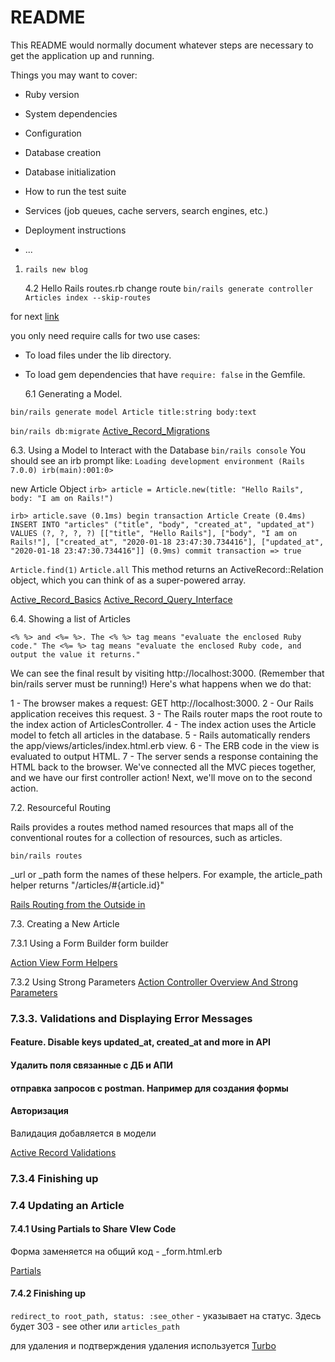 # README

This README would normally document whatever steps are necessary to get the
application up and running.

Things you may want to cover:

- Ruby version

- System dependencies

- Configuration

- Database creation

- Database initialization

- How to run the test suite

- Services (job queues, cache servers, search engines, etc.)

- Deployment instructions

- ...

1. `rails new blog`

   4.2 Hello Rails
   routes.rb
   change route
   `bin/rails generate controller Articles index --skip-routes`

for next [link](https://guides.rubyonrails.org/autoloading_and_reloading_constants.html)

you only need require calls for two use cases:

- To load files under the lib directory.
- To load gem dependencies that have `require: false` in the Gemfile.

  6.1 Generating a Model.

`bin/rails generate model Article title:string body:text`

`bin/rails db:migrate`
[Active_Record_Migrations](https://guides.rubyonrails.org/active_record_migrations.html)

6.3. Using a Model to Interact with the Database
`bin/rails console`
You should see an irb prompt like:
`Loading development environment (Rails 7.0.0) irb(main):001:0>`

new Article Object
`irb> article = Article.new(title: "Hello Rails", body: "I am on Rails!")`

`irb> article.save (0.1ms) begin transaction Article Create (0.4ms) INSERT INTO "articles" ("title", "body", "created_at", "updated_at") VALUES (?, ?, ?, ?) [["title", "Hello Rails"], ["body", "I am on Rails!"], ["created_at", "2020-01-18 23:47:30.734416"], ["updated_at", "2020-01-18 23:47:30.734416"]] (0.9ms) commit transaction => true`

`Article.find(1)`
`Article.all`
This method returns an ActiveRecord::Relation object, which you can think of as a super-powered array.

[Active_Record_Basics](https://guides.rubyonrails.org/active_record_basics.html)
[Active_Record_Query_Interface](https://guides.rubyonrails.org/active_record_querying.html)

6.4. Showing a list of Articles

```
<% %> and <%= %>. The <% %> tag means "evaluate the enclosed Ruby code." The <%= %> tag means "evaluate the enclosed Ruby code, and output the value it returns."
```

We can see the final result by visiting http://localhost:3000. (Remember that bin/rails server must be running!) Here's what happens when we do that:

1 - The browser makes a request: GET http://localhost:3000.
2 - Our Rails application receives this request.
3 - The Rails router maps the root route to the index action of ArticlesController.
4 - The index action uses the Article model to fetch all articles in the database.
5 - Rails automatically renders the app/views/articles/index.html.erb view.
6 - The ERB code in the view is evaluated to output HTML.
7 - The server sends a response containing the HTML back to the browser.
We've connected all the MVC pieces together, and we have our first controller action! Next, we'll move on to the second action.

7.2. Resourceful Routing

Rails provides a routes method named resources that maps all of the conventional routes for a collection of resources, such as articles.

`bin/rails routes`

\_url or \_path form the names of these helpers. For example, the article_path helper returns "/articles/#{article.id}"

[Rails Routing from the Outside in](https://guides.rubyonrails.org/routing.html)

7.3. Creating a New Article

7.3.1 Using a Form Builder
form builder

[Action View Form Helpers](https://guides.rubyonrails.org/form_helpers.html)

7.3.2 Using Strong Parameters
[Action Controller Overview And Strong Parameters](https://guides.rubyonrails.org/action_controller_overview.html#strong-parameters)

### 7.3.3. Validations and Displaying Error Messages

#### Feature. Disable keys updated_at, created_at and more in API

#### Удалить поля связанные с ДБ и АПИ

#### отправка запросов с postman. Например для создания формы

#### Авторизация

Валидация добавляется в модели

[Active Record Validations](https://guides.rubyonrails.org/active_record_validations.html#working-with-validation-errors)

### 7.3.4 Finishing up

### 7.4 Updating an Article

#### 7.4.1 Using Partials to Share VIew Code

Форма заменяется на общий код - \_form.html.erb

[Partials](https://guides.rubyonrails.org/layouts_and_rendering.html#using-partials)

#### 7.4.2 Finishing up

`redirect_to root_path, status: :see_other` - указывает на статус. Здесь будет 303 - see other
или `articles_path`

для удаления и подтверждения удаления используется [Turbo](https://turbo.hotwired.dev/)
